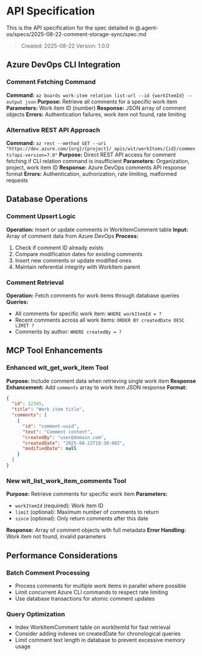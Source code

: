 # API Specification

This is the API specification for the spec detailed in @.agent-os/specs/2025-08-22-comment-storage-sync/spec.md

> Created: 2025-08-22
> Version: 1.0.0

## Azure DevOps CLI Integration

### Comment Fetching Command

**Command:** `az boards work-item relation list-url --id {workItemId} --output json`
**Purpose:** Retrieve all comments for a specific work item
**Parameters:** Work item ID (number)
**Response:** JSON array of comment objects
**Errors:** Authentication failures, work item not found, rate limiting

### Alternative REST API Approach

**Command:** `az rest --method GET --uri "https://dev.azure.com/{org}/{project}/_apis/wit/workItems/{id}/comments?api-version=7.0"`
**Purpose:** Direct REST API access for comment fetching if CLI relation command is insufficient
**Parameters:** Organization, project, work item ID
**Response:** Azure DevOps comments API response format
**Errors:** Authentication, authorization, rate limiting, malformed requests

## Database Operations

### Comment Upsert Logic

**Operation:** Insert or update comments in WorkItemComment table
**Input:** Array of comment data from Azure DevOps
**Process:** 
1. Check if comment ID already exists
2. Compare modification dates for existing comments
3. Insert new comments or update modified ones
4. Maintain referential integrity with WorkItem parent

### Comment Retrieval

**Operation:** Fetch comments for work items through database queries
**Queries:**
- All comments for specific work item: `WHERE workItemId = ?`
- Recent comments across all work items: `ORDER BY createdDate DESC LIMIT ?`
- Comments by author: `WHERE createdBy = ?`

## MCP Tool Enhancements

### Enhanced wit_get_work_item Tool

**Purpose:** Include comment data when retrieving single work item
**Response Enhancement:** Add `comments` array to work item JSON response
**Format:** 
```json
{
  "id": 12345,
  "title": "Work item title",
  "comments": [
    {
      "id": "comment-uuid",
      "text": "Comment content",
      "createdBy": "user@domain.com",
      "createdDate": "2025-08-22T10:30:00Z",
      "modifiedDate": null
    }
  ]
}
```

### New wit_list_work_item_comments Tool

**Purpose:** Retrieve comments for specific work item
**Parameters:** 
- `workItemId` (required): Work item ID
- `limit` (optional): Maximum number of comments to return
- `since` (optional): Only return comments after this date

**Response:** Array of comment objects with full metadata
**Error Handling:** Work item not found, invalid parameters

## Performance Considerations

### Batch Comment Processing

- Process comments for multiple work items in parallel where possible
- Limit concurrent Azure CLI commands to respect rate limiting
- Use database transactions for atomic comment updates

### Query Optimization

- Index WorkItemComment table on workItemId for fast retrieval
- Consider adding indexes on createdDate for chronological queries
- Limit comment text length in database to prevent excessive memory usage